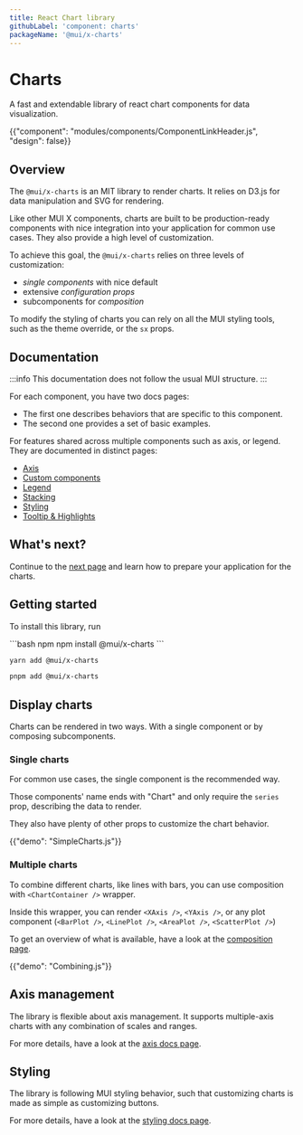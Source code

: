 ```yaml
---
title: React Chart library
githubLabel: 'component: charts'
packageName: '@mui/x-charts'
---
```


# Charts

<p class="description">A fast and extendable library of react chart components for data visualization.</p>

{{"component": "modules/components/ComponentLinkHeader.js", "design": false}}

## Overview

The `@mui/x-charts` is an MIT library to render charts.
It relies on D3.js for data manipulation and SVG for rendering.

Like other MUI X components, charts are built to be production-ready components with nice integration into your application for common use cases.
They also provide a high level of customization.

To achieve this goal, the `@mui/x-charts` relies on three levels of customization:

- _single components_ with nice default
- extensive _configuration props_
- subcomponents for _composition_

To modify the styling of charts you can rely on all the MUI styling tools, such as the theme override, or the `sx` props.

## Documentation

:::info
This documentation does not follow the usual MUI structure.
:::

For each component, you have two docs pages:

- The first one describes behaviors that are specific to this component.
- The second one provides a set of basic examples.

For features shared across multiple components such as axis, or legend. They are documented in distinct pages:

- [Axis](/x/react-charts/axis)
- [Custom components](/x/react-charts/components)
- [Legend](/x/react-charts/legend)
- [Stacking](/x/react-charts/stacking)
- [Styling](/x/react-charts/styling)
- [Tooltip & Highlights](/x/react-charts/tooltip)

## What's next?

Continue to the [next page](/x/react-charts/getting-started) and learn how to prepare your application for the charts.

## Getting started

To install this library, run

<codeblock storageKey="package-manager">
```bash npm
npm install @mui/x-charts
```

```bash yarn
yarn add @mui/x-charts
```

```bash pnpm
pnpm add @mui/x-charts
```

</codeblock>

## Display charts

Charts can be rendered in two ways.
With a single component or by composing subcomponents.

### Single charts

For common use cases, the single component is the recommended way.

Those components' name ends with "Chart" and only require the `series` prop, describing the data to render.

They also have plenty of other props to customize the chart behavior.

{{"demo": "SimpleCharts.js"}}

### Multiple charts

To combine different charts, like lines with bars, you can use composition with `<ChartContainer />` wrapper.

Inside this wrapper, you can render `<XAxis />`, `<YAxis />`, or any plot component (`<BarPlot />`, `<LinePlot />`, `<AreaPlot />`, `<ScatterPlot />`)

To get an overview of what is available, have a look at the [composition page](/x/react-charts/composition/).

{{"demo": "Combining.js"}}

## Axis management

The library is flexible about axis management.
It supports multiple-axis charts with any combination of scales and ranges.

For more details, have a look at the [axis docs page](/x/react-charts/axis/).

## Styling

The library is following MUI styling behavior, such that customizing charts is made as simple as customizing buttons.

For more details, have a look at the [styling docs page](/x/react-charts/styling/).
